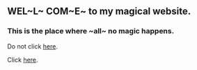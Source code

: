 ## WEL~L~ COM~E~ to my magical website.
### This is the place where ~all~ no magic happens.


Do not click [here]().


Click [here](https://rayvantsahni.github.io).
